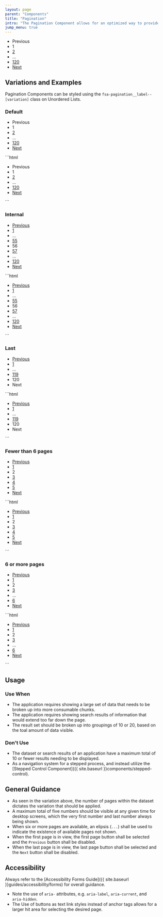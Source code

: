 ```yaml
---
layout: page
parent: "Components"
title: "Pagination"
intro: "The Pagination Component allows for an optimized way to provide a more consumable structure for large datasets."
jump_menu: true
---
```


<div class="ds-preview">
  <nav aria-label="Pagination">
    <div class="fsa-pagination" data-current="1" data-total="120">
      <ul class="fsa-pagination__list">
        <li class="fsa-pagination__item fsa-pagination__item--previous" aria-hidden="true">
          <span class="fsa-pagination__label fsa-pagination__label--previous fsa-pagination__label--disabled">Previous</span>
        </li>
        <li class="fsa-pagination__item">
          <span class="fsa-pagination__label fsa-pagination__label--current" aria-current="true">1</span>
        </li>
        <li class="fsa-pagination__item">
          <a class="fsa-pagination__label" href="link.html">2</a>
        </li>
        <li class="fsa-pagination__item" aria-hidden="true">
          <span class="fsa-pagination__label">…</span>
        </li>
        <li class="fsa-pagination__item">
          <a class="fsa-pagination__label" href="link.html">120</a>
        </li>
        <li class="fsa-pagination__item fsa-pagination__item--next">
          <a class="fsa-pagination__label fsa-pagination__label--next" href="link.html">Next</a>
        </li>
      </ul>
    </div>
  </nav>
</div>

## Variations and Examples

Pagination Components can be styled using the `fsa-pagination__label--[variation]` class on Unordered Lists.

### Default

<div class="ds-preview">
  <nav aria-label="Pagination">
    <div class="fsa-pagination" data-current="1" data-total="120">
      <ul class="fsa-pagination__list">
        <li class="fsa-pagination__item fsa-pagination__item--previous" aria-hidden="true">
          <span class="fsa-pagination__label fsa-pagination__label--previous fsa-pagination__label--disabled">Previous</span>
        </li>
        <li class="fsa-pagination__item">
          <span class="fsa-pagination__label fsa-pagination__label--current" aria-current="true">1</span>
        </li>
        <li class="fsa-pagination__item">
          <a class="fsa-pagination__label" href="link.html">2</a>
        </li>
        <li class="fsa-pagination__item" aria-hidden="true">
          <span class="fsa-pagination__label">…</span>
        </li>
        <li class="fsa-pagination__item">
          <a class="fsa-pagination__label" href="link.html">120</a>
        </li>
        <li class="fsa-pagination__item fsa-pagination__item--next">
          <a class="fsa-pagination__label fsa-pagination__label--next" href="link.html">Next</a>
        </li>
      </ul>
    </div>
  </nav>
</div>
```html
<nav aria-label="Pagination">
  <div class="fsa-pagination" data-current="1" data-total="120">
    <ul class="fsa-pagination__list">
      <li class="fsa-pagination__item fsa-pagination__item--previous" aria-hidden="true">
        <span class="fsa-pagination__label fsa-pagination__label--previous fsa-pagination__label--disabled">Previous</span>
      </li>
      <li class="fsa-pagination__item">
        <span class="fsa-pagination__label fsa-pagination__label--current" aria-current="true">1</span>
      </li>
      <li class="fsa-pagination__item">
        <a class="fsa-pagination__label" href="link.html">2</a>
      </li>
      <li class="fsa-pagination__item" aria-hidden="true">
        <span class="fsa-pagination__label">…</span>
      </li>
      <li class="fsa-pagination__item">
        <a class="fsa-pagination__label" href="link.html">120</a>
      </li>
      <li class="fsa-pagination__item fsa-pagination__item--next">
        <a class="fsa-pagination__label fsa-pagination__label--next" href="link.html">Next</a>
      </li>
    </ul>
  </div>
</nav>
```

### Internal

<div class="ds-preview">
  <nav aria-label="Pagination">
    <div class="fsa-pagination" data-current="56" data-total="120">
      <ul class="fsa-pagination__list">
        <li class="fsa-pagination__item fsa-pagination__item--previous">
          <a class="fsa-pagination__label fsa-pagination__label--previous" href="link.html">Previous</a>
        </li>
        <li class="fsa-pagination__item">
          <a class="fsa-pagination__label" href="link.html">1</a>
        </li>
        <li class="fsa-pagination__item" aria-hidden="true">
          <span class="fsa-pagination__label">…</span>
        </li>
        <li class="fsa-pagination__item">
          <a class="fsa-pagination__label" href="link.html">55</a>
        </li>
        <li class="fsa-pagination__item">
          <span class="fsa-pagination__label fsa-pagination__label--current" aria-current="true">56</span>
        </li>
        <li class="fsa-pagination__item">
          <a class="fsa-pagination__label" href="link.html">57</a>
        </li>
        <li class="fsa-pagination__item" aria-hidden="true">
          <span class="fsa-pagination__label">…</span>
        </li>
        <li class="fsa-pagination__item">
          <a class="fsa-pagination__label" href="link.html">120</a>
        </li>
        <li class="fsa-pagination__item fsa-pagination__item--next">
          <a class="fsa-pagination__label fsa-pagination__label--next" href="link.html">Next</a>
        </li>
      </ul>
    </div>
  </nav>
</div>
```html
<nav aria-label="Pagination">
  <div class="fsa-pagination" data-current="56" data-total="120">
    <ul class="fsa-pagination__list">
      <li class="fsa-pagination__item fsa-pagination__item--previous">
        <a class="fsa-pagination__label fsa-pagination__label--previous" href="link.html">Previous</a>
      </li>
      <li class="fsa-pagination__item">
        <a class="fsa-pagination__label" href="link.html">1</a>
      </li>
      <li class="fsa-pagination__item" aria-hidden="true">
        <span class="fsa-pagination__label">…</span>
      </li>
      <li class="fsa-pagination__item">
        <a class="fsa-pagination__label" href="link.html">55</a>
      </li>
      <li class="fsa-pagination__item">
        <span class="fsa-pagination__label fsa-pagination__label--current" aria-current="true">56</span>
      </li>
      <li class="fsa-pagination__item">
        <a class="fsa-pagination__label" href="link.html">57</a>
      </li>
      <li class="fsa-pagination__item" aria-hidden="true">
        <span class="fsa-pagination__label">…</span>
      </li>
      <li class="fsa-pagination__item">
        <a class="fsa-pagination__label" href="link.html">120</a>
      </li>
      <li class="fsa-pagination__item fsa-pagination__item--next">
        <a class="fsa-pagination__label fsa-pagination__label--next" href="link.html">Next</a>
      </li>
    </ul>
  </div>
</nav>
```

### Last

<div class="ds-preview">
  <nav aria-label="Pagination">
    <div class="fsa-pagination" data-current="120" data-total="120">
      <ul class="fsa-pagination__list">
        <li class="fsa-pagination__item fsa-pagination__item--previous">
          <a class="fsa-pagination__label fsa-pagination__label--previous" href="link.html">Previous</a>
        </li>
        <li class="fsa-pagination__item">
          <a class="fsa-pagination__label" href="link.html">1</a>
        </li>
        <li class="fsa-pagination__item" aria-hidden="true">
          <span class="fsa-pagination__label">…</span>
        </li>
        <li class="fsa-pagination__item">
          <a class="fsa-pagination__label" href="link.html">119</a>
        </li>
        <li class="fsa-pagination__item">
          <span class="fsa-pagination__label fsa-pagination__label--current" aria-current="true">120</span>
        </li>
        <li class="fsa-pagination__item fsa-pagination__item--next" aria-hidden="true">
          <span class="fsa-pagination__label fsa-pagination__label--next fsa-pagination__label--disabled">Next</span>
        </li>
      </ul>
    </div>
  </nav>
</div>
```html
<nav aria-label="Pagination">
  <div class="fsa-pagination" data-current="120" data-total="120">
    <ul class="fsa-pagination__list">
      <li class="fsa-pagination__item fsa-pagination__item--previous">
        <a class="fsa-pagination__label fsa-pagination__label--previous" href="link.html">Previous</a>
      </li>
      <li class="fsa-pagination__item">
        <a class="fsa-pagination__label" href="link.html">1</a>
      </li>
      <li class="fsa-pagination__item" aria-hidden="true">
        <span class="fsa-pagination__label">…</span>
      </li>
      <li class="fsa-pagination__item">
        <a class="fsa-pagination__label" href="link.html">119</a>
      </li>
      <li class="fsa-pagination__item">
        <span class="fsa-pagination__label fsa-pagination__label--current" aria-current="true">120</span>
      </li>
      <li class="fsa-pagination__item fsa-pagination__item--next" aria-hidden="true">
        <span class="fsa-pagination__label fsa-pagination__label--next fsa-pagination__label--disabled">Next</span>
      </li>
    </ul>
  </div>
</nav>
```

### Fewer than 6 pages

<div class="ds-preview">
  <nav aria-label="Pagination">
    <div class="fsa-pagination" data-current="2" data-total="5">
      <ul class="fsa-pagination__list">
        <li class="fsa-pagination__item fsa-pagination__item--previous">
          <a class="fsa-pagination__label fsa-pagination__label--previous" href="link.html">Previous</a>
        </li>
        <li class="fsa-pagination__item">
          <a class="fsa-pagination__label" href="link.html">1</a>
        </li>
        <li class="fsa-pagination__item">
          <span class="fsa-pagination__label fsa-pagination__label--current" aria-current="true">2</span>
        </li>
        <li class="fsa-pagination__item">
          <a class="fsa-pagination__label" href="link.html">3</a>
        </li>
        <li class="fsa-pagination__item">
          <a class="fsa-pagination__label" href="link.html">4</a>
        </li>
        <li class="fsa-pagination__item">
          <a class="fsa-pagination__label" href="link.html">5</a>
        </li>
        <li class="fsa-pagination__item fsa-pagination__item--next">
          <a class="fsa-pagination__label fsa-pagination__label--next" href="link.html">Next</a>
        </li>
      </ul>
    </div>
  </nav>
</div>
```html
<nav aria-label="Pagination">
  <div class="fsa-pagination" data-current="2" data-total="5">
    <ul class="fsa-pagination__list">
      <li class="fsa-pagination__item fsa-pagination__item--previous">
        <a class="fsa-pagination__label fsa-pagination__label--previous" href="link.html">Previous</a>
      </li>
      <li class="fsa-pagination__item">
        <a class="fsa-pagination__label" href="link.html">1</a>
      </li>
      <li class="fsa-pagination__item">
        <span class="fsa-pagination__label fsa-pagination__label--current" aria-current="true">2</span>
      </li>
      <li class="fsa-pagination__item">
        <a class="fsa-pagination__label" href="link.html">3</a>
      </li>
      <li class="fsa-pagination__item">
        <a class="fsa-pagination__label" href="link.html">4</a>
      </li>
      <li class="fsa-pagination__item">
        <a class="fsa-pagination__label" href="link.html">5</a>
      </li>
      <li class="fsa-pagination__item fsa-pagination__item--next">
        <a class="fsa-pagination__label fsa-pagination__label--next" href="link.html">Next</a>
      </li>
    </ul>
  </div>
</nav>
```

### 6 or more pages

<div class="ds-preview">
  <nav aria-label="Pagination">
    <div class="fsa-pagination" data-current="2" data-total="6">
      <ul class="fsa-pagination__list">
        <li class="fsa-pagination__item fsa-pagination__item--previous">
          <a class="fsa-pagination__label fsa-pagination__label--previous" href="link.html">Previous</a>
        </li>
        <li class="fsa-pagination__item">
          <a class="fsa-pagination__label" href="link.html">1</a>
        </li>
        <li class="fsa-pagination__item">
          <span class="fsa-pagination__label fsa-pagination__label--current" aria-current="true">2</span>
        </li>
        <li class="fsa-pagination__item">
          <a class="fsa-pagination__label" href="link.html">3</a>
        </li>
        <li class="fsa-pagination__item" aria-hidden="true">
          <span class="fsa-pagination__label">…</span>
        </li>
        <li class="fsa-pagination__item">
          <a class="fsa-pagination__label" href="link.html">6</a>
        </li>
        <li class="fsa-pagination__item fsa-pagination__item--next">
          <a class="fsa-pagination__label fsa-pagination__label--next" href="link.html">Next</a>
        </li>
      </ul>
    </div>
  </nav>
</div>
```html
<nav aria-label="Pagination">
  <div class="fsa-pagination" data-current="2" data-total="6">
    <ul class="fsa-pagination__list">
      <li class="fsa-pagination__item fsa-pagination__item--previous">
        <a class="fsa-pagination__label fsa-pagination__label--previous" href="link.html">Previous</a>
      </li>
      <li class="fsa-pagination__item">
        <a class="fsa-pagination__label" href="link.html">1</a>
      </li>
      <li class="fsa-pagination__item">
        <span class="fsa-pagination__label fsa-pagination__label--current" aria-current="true">2</span>
      </li>
      <li class="fsa-pagination__item">
        <a class="fsa-pagination__label" href="link.html">3</a>
      </li>
      <li class="fsa-pagination__item" aria-hidden="true">
        <span class="fsa-pagination__label">…</span>
      </li>
      <li class="fsa-pagination__item">
        <a class="fsa-pagination__label" href="link.html">6</a>
      </li>
      <li class="fsa-pagination__item fsa-pagination__item--next">
        <a class="fsa-pagination__label fsa-pagination__label--next" href="link.html">Next</a>
      </li>
    </ul>
  </div>
</nav>
```

## Usage

### Use When

* The application requires showing a large set of data that needs to be broken up into more consumable chunks.
* The application requires showing search results of information that would extend too far down the page.
* The result set should be broken up into groupings of 10 or 20, based on the toal amount of data visible.

### Don't Use

* The dataset or search results of an application have a maximum total of 10 or fewer results needing to be displayed.
* As a navigation system for a stepped process, and instead utilize the [Stepped Control Component]({{ site.baseurl }}components/stepped-control).

## General Guidance

* As seen in the variation above, the number of pages within the dataset dictates the variation that should be applied.
* A maximum total of five numbers should be visible at any given time for desktop screens, which the very first number and last number always being shown.
* When six or more pages are available, an elipsis (`...`) shall be used to indicate the existence of available pages not shown.
* When the first page is in view, the first page button shall be selected and the `Previous` button shall be disabled.
* When the last page is in view, the last page button shall be selected and the `Next` button shall be disabled.

## Accessibility

Always refer to the [Accessibility Forms Guide]({{ site.baseurl }}guides/accessibility/forms) for overall guidance.

* Note the use of `aria-` attributes, e.g. `aria-label`, `aria-current`, and `aria-hidden`.
* The Use of buttons as text link styles instead of anchor tags allows for a larger hit area for selecting the desired page.
